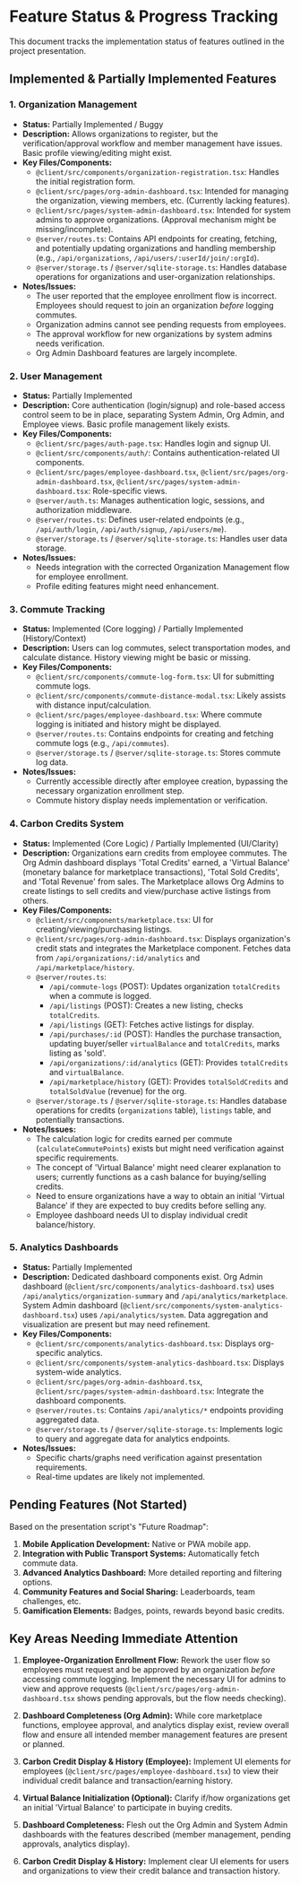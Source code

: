 # Feature Status & Progress Tracking

This document tracks the implementation status of features outlined in the project presentation.

## Implemented & Partially Implemented Features

### 1. Organization Management

*   **Status:** Partially Implemented / Buggy
*   **Description:** Allows organizations to register, but the verification/approval workflow and member management have issues. Basic profile viewing/editing might exist.
*   **Key Files/Components:**
    *   `@client/src/components/organization-registration.tsx`: Handles the initial registration form.
    *   `@client/src/pages/org-admin-dashboard.tsx`: Intended for managing the organization, viewing members, etc. (Currently lacking features).
    *   `@client/src/pages/system-admin-dashboard.tsx`: Intended for system admins to approve organizations. (Approval mechanism might be missing/incomplete).
    *   `@server/routes.ts`: Contains API endpoints for creating, fetching, and potentially updating organizations and handling membership (e.g., `/api/organizations`, `/api/users/:userId/join/:orgId`).
    *   `@server/storage.ts` / `@server/sqlite-storage.ts`: Handles database operations for organizations and user-organization relationships.
*   **Notes/Issues:**
    *   The user reported that the employee enrollment flow is incorrect. Employees should request to join an organization *before* logging commutes.
    *   Organization admins cannot see pending requests from employees.
    *   The approval workflow for new organizations by system admins needs verification.
    *   Org Admin Dashboard features are largely incomplete.

### 2. User Management

*   **Status:** Partially Implemented
*   **Description:** Core authentication (login/signup) and role-based access control seem to be in place, separating System Admin, Org Admin, and Employee views. Basic profile management likely exists.
*   **Key Files/Components:**
    *   `@client/src/pages/auth-page.tsx`: Handles login and signup UI.
    *   `@client/src/components/auth/`: Contains authentication-related UI components.
    *   `@client/src/pages/employee-dashboard.tsx`, `@client/src/pages/org-admin-dashboard.tsx`, `@client/src/pages/system-admin-dashboard.tsx`: Role-specific views.
    *   `@server/auth.ts`: Manages authentication logic, sessions, and authorization middleware.
    *   `@server/routes.ts`: Defines user-related endpoints (e.g., `/api/auth/login`, `/api/auth/signup`, `/api/users/me`).
    *   `@server/storage.ts` / `@server/sqlite-storage.ts`: Handles user data storage.
*   **Notes/Issues:**
    *   Needs integration with the corrected Organization Management flow for employee enrollment.
    *   Profile editing features might need enhancement.

### 3. Commute Tracking

*   **Status:** Implemented (Core logging) / Partially Implemented (History/Context)
*   **Description:** Users can log commutes, select transportation modes, and calculate distance. History viewing might be basic or missing.
*   **Key Files/Components:**
    *   `@client/src/components/commute-log-form.tsx`: UI for submitting commute logs.
    *   `@client/src/components/commute-distance-modal.tsx`: Likely assists with distance input/calculation.
    *   `@client/src/pages/employee-dashboard.tsx`: Where commute logging is initiated and history might be displayed.
    *   `@server/routes.ts`: Contains endpoints for creating and fetching commute logs (e.g., `/api/commutes`).
    *   `@server/storage.ts` / `@server/sqlite-storage.ts`: Stores commute log data.
*   **Notes/Issues:**
    *   Currently accessible directly after employee creation, bypassing the necessary organization enrollment step.
    *   Commute history display needs implementation or verification.

### 4. Carbon Credits System

*   **Status:** Implemented (Core Logic) / Partially Implemented (UI/Clarity)
*   **Description:** Organizations earn credits from employee commutes. The Org Admin dashboard displays 'Total Credits' earned, a 'Virtual Balance' (monetary balance for marketplace transactions), 'Total Sold Credits', and 'Total Revenue' from sales. The Marketplace allows Org Admins to create listings to sell credits and view/purchase active listings from others.
*   **Key Files/Components:**
    *   `@client/src/components/marketplace.tsx`: UI for creating/viewing/purchasing listings.
    *   `@client/src/pages/org-admin-dashboard.tsx`: Displays organization's credit stats and integrates the Marketplace component. Fetches data from `/api/organizations/:id/analytics` and `/api/marketplace/history`.
    *   `@server/routes.ts`:
        *   `/api/commute-logs` (POST): Updates organization `totalCredits` when a commute is logged.
        *   `/api/listings` (POST): Creates a new listing, checks `totalCredits`.
        *   `/api/listings` (GET): Fetches active listings for display.
        *   `/api/purchases/:id` (POST): Handles the purchase transaction, updating buyer/seller `virtualBalance` and `totalCredits`, marks listing as 'sold'.
        *   `/api/organizations/:id/analytics` (GET): Provides `totalCredits` and `virtualBalance`.
        *   `/api/marketplace/history` (GET): Provides `totalSoldCredits` and `totalSoldValue` (revenue) for the org.
    *   `@server/storage.ts` / `@server/sqlite-storage.ts`: Handles database operations for credits (`organizations` table), `listings` table, and potentially transactions.
*   **Notes/Issues:**
    *   The calculation logic for credits earned per commute (`calculateCommutePoints`) exists but might need verification against specific requirements.
    *   The concept of 'Virtual Balance' might need clearer explanation to users; currently functions as a cash balance for buying/selling credits.
    *   Need to ensure organizations have a way to obtain an initial 'Virtual Balance' if they are expected to buy credits before selling any.
    *   Employee dashboard needs UI to display individual credit balance/history.

### 5. Analytics Dashboards

*   **Status:** Partially Implemented
*   **Description:** Dedicated dashboard components exist. Org Admin dashboard (`@client/src/components/analytics-dashboard.tsx`) uses `/api/analytics/organization-summary` and `/api/analytics/marketplace`. System Admin dashboard (`@client/src/components/system-analytics-dashboard.tsx`) uses `/api/analytics/system`. Data aggregation and visualization are present but may need refinement.
*   **Key Files/Components:**
    *   `@client/src/components/analytics-dashboard.tsx`: Displays org-specific analytics.
    *   `@client/src/components/system-analytics-dashboard.tsx`: Displays system-wide analytics.
    *   `@client/src/pages/org-admin-dashboard.tsx`, `@client/src/pages/system-admin-dashboard.tsx`: Integrate the dashboard components.
    *   `@server/routes.ts`: Contains `/api/analytics/*` endpoints providing aggregated data.
    *   `@server/storage.ts` / `@server/sqlite-storage.ts`: Implements logic to query and aggregate data for analytics endpoints.
*   **Notes/Issues:**
    *   Specific charts/graphs need verification against presentation requirements.
    *   Real-time updates are likely not implemented.

## Pending Features (Not Started)

Based on the presentation script's "Future Roadmap":

1.  **Mobile Application Development:** Native or PWA mobile app.
2.  **Integration with Public Transport Systems:** Automatically fetch commute data.
3.  **Advanced Analytics Dashboard:** More detailed reporting and filtering options.
4.  **Community Features and Social Sharing:** Leaderboards, team challenges, etc.
5.  **Gamification Elements:** Badges, points, rewards beyond basic credits.

## Key Areas Needing Immediate Attention

1.  **Employee-Organization Enrollment Flow:** Rework the user flow so employees must request and be approved by an organization *before* accessing commute logging. Implement the necessary UI for admins to view and approve requests (`@client/src/pages/org-admin-dashboard.tsx` shows pending approvals, but the flow needs checking).
2.  **Dashboard Completeness (Org Admin):** While core marketplace functions, employee approval, and analytics display exist, review overall flow and ensure all intended member management features are present or planned.
3.  **Carbon Credit Display & History (Employee):** Implement UI elements for employees (`@client/src/pages/employee-dashboard.tsx`) to view their individual credit balance and transaction/earning history.
4.  **Virtual Balance Initialization (Optional):** Clarify if/how organizations get an initial 'Virtual Balance' to participate in buying credits.

1.  **Dashboard Completeness:** Flesh out the Org Admin and System Admin dashboards with the features described (member management, pending approvals, analytics display).
2.  **Carbon Credit Display & History:** Implement clear UI elements for users and organizations to view their credit balance and transaction history. 